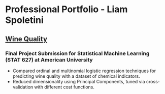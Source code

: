 # Professional Portfolio - Liam Spoletini

## [Wine Quality](https://github.com/Lspoletini/WineHearts)
### Final Project Submission for Statistical Machine Learning (STAT 627) at American University
- Compared ordinal and multinomial logistic regression techniques for predicting wine quality with a dataset of chemical indicators.
- Reduced dimensionality using Principal Components, tuned via cross-validation with different cost functions.
